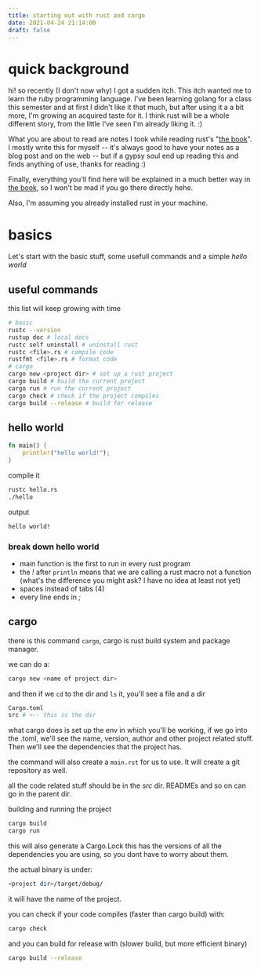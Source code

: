 ```yaml
---
title: starting out with rust and cargo 
date: 2021-04-24 21:14:00
draft: false
---
```


# quick background

hi! so recently (I don't now why) I got a sudden itch. This itch wanted me
to learn the ruby programming language. I've been learning golang for a class
this semester and at first I didn't like it that much, but after using it a
a bit more, I'm growing an acquired taste for it. I think rust will be a whole
different story, from the little I've seen I'm already liking it. :)

What you are about to read are notes I took while reading rust's
"[the book][book]". I mostly write this for myself -- it's always good to have
your notes as a blog post and on the web --  but if a gypsy soul end up reading
this and finds anything of use, thanks for reading :)

Finally, everything you'll find here will be explained in a much better way
in [the book][book], so I won't be mad if you go there directly hehe.

Also, I'm assuming you already installed rust in your machine.

# basics

Let's start with the basic stuff, some usefull commands and a simple
_hello world_

## useful commands

this list will keep growing with time

```bash
# basic
rustc --version
rustup doc # local docs
rustc self uninstall # uninstall rust
rustc <file>.rs # compile code
rustfmt <file>.rs # format code
# cargo
cargo new <project dir> # set up a rust project
cargo build # build the current project
cargo run # run the current project
cargo check # check if the project compiles
cargo build --release # build for release
```

## hello world
```rust
fn main() {
    println!("hello world!");
}
```
compile it
```bash
rustc hello.rs
./hello
```
output
```bash
hello world!
```

### break down hello world

* main function is the first to run in every rust program
* the _!_ after `println` means that we are calling a rust macro
not a function (what's the difference you might ask? I have no idea
at least not yet)
* spaces instead of tabs (4)
* every line ends in _;_

## cargo

there is this command `cargo`, cargo is rust build system and package
manager.

we can do a:
```bash
cargo new <name of project dir>
```
and then if we `cd` to the dir and `ls` it, you'll see a file and a dir
```bash
Cargo.toml
src # <-- this is the dir
```
what cargo does is set up the env in which you'll be working, if we go into
the .toml, we'll see the name, version, author and other project related
stuff. Then we'll see the dependencies that the project has.

the command will also create a `main.rst` for us to use. It
will create a git repository as well.

all the code related stuff should be in the _src_ dir. READMEs and so on
can go in the parent dir.

building and running the project
```bash
cargo build
cargo run
```
this will also generate a Cargo.Lock this has the versions of all the
dependencies you are using, so you dont have to worry about them.

the actual binary is under:
```bash
<project dir>/target/debug/
```
it will have the name of the project.

you can check if your code compiles (faster than cargo build) with:
```bash
cargo check
```
and you can build for release with (slower build, but more efficient
binary)
```bash
cargo build --release
```

[book]: https://doc.rust-lang.org/book/



